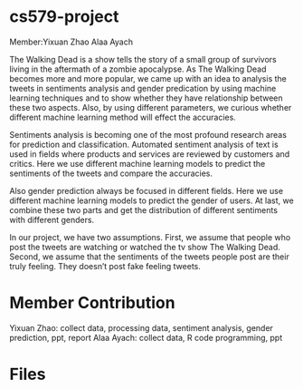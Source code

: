 cs579-project
=============
Member:Yixuan Zhao   Alaa Ayach

The Walking Dead is a show tells the story of a small group of survivors living in the aftermath of a zombie apocalypse. As The Walking Dead becomes more and more popular, we came up with an idea to analysis the tweets in sentiments analysis and gender predication by using machine learning techniques and to show whether they have relationship between these two aspects. Also, by using different parameters, we curious whether different machine learning method will effect the accuracies.

Sentiments analysis is becoming one of the most profound research areas for prediction and classification. Automated sentiment analysis of text is used in fields where products and services are reviewed by customers and critics. Here we use different machine learning models to predict the sentiments of the tweets and compare the accuracies. 

Also gender prediction always be focused in different fields. Here we use different machine learning models to predict the gender of users. At last, we combine these two parts and get the distribution of different sentiments with different genders.

In our project, we have two assumptions. First, we assume that people who post the tweets are watching or watched the tv show The Walking Dead. Second, we assume that the sentiments of the tweets people post are their truly feeling. They doesn’t post fake feeling tweets. 

Member Contribution
=============
Yixuan Zhao: collect data, processing data, sentiment analysis, gender prediction, ppt, report
Alaa Ayach: collect data, R code programming, ppt

Files
=============

